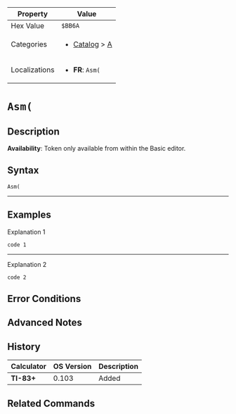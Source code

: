 | Property      | Value |
|---------------|-------|
| Hex Value     | `$BB6A`|
| Categories    | <ul><li>[Catalog](../categories/Catalog.md) > [A](../categories/Catalog.md#A)</li></ul> |
| Localizations | <ul><li><b>FR</b>: `Asm(`</li></ul> |

# `Asm(`

## Description



<b>Availability</b>: Token only available from within the Basic editor.

## Syntax
`Asm(`

<hr>

## Examples

Explanation 1
```ti-basic
code 1
```
---
Explanation 2
```ti-basic
code 2
```

## Error Conditions


## Advanced Notes


## History
| Calculator | OS Version | Description |
|------------|------------|-------------|
| <b>TI-83+</b> | 0.103 | Added

## Related Commands

    
